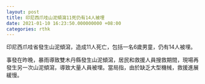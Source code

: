 ```yaml
---
layout: post
title: 印尼西爪哇山泥傾瀉11死仍有14人被埋
date: 2021-01-10 16:23:50.000000000 +08:00
categories: rthk
---
```


印尼西爪哇省發生山泥傾瀉，造成11人死亡，包括一名6歲男童，仍有14人被埋。

事發在昨晚，暴雨導致雙木丹縣發生山泥傾瀉，居民和救援人員搜救期間，現場再發生另一次山泥傾瀉，導致大量人員被埋。當局指，由於缺乏大型機械，救援進展緩慢。
